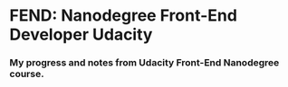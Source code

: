 # FEND: Nanodegree Front-End Developer Udacity
### My progress and notes from Udacity Front-End Nanodegree course.
